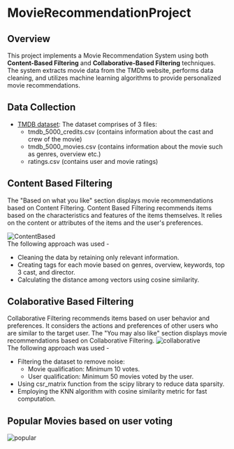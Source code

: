 # MovieRecommendationProject
## Overview
This project implements a Movie Recommendation System using both **Content-Based Filtering** and **Collaborative-Based Filtering** techniques. The system extracts movie data from the TMDb website, performs data cleaning, and utilizes machine learning algorithms to provide personalized movie recommendations.
## Data Collection
- [TMDB dataset](https://www.kaggle.com/datasets/tmdb/tmdb-movie-metadata): The dataset comprises of 3 files:
  - tmdb_5000_credits.csv (contains information about the cast and crew of the movie)
  - tmdb_5000_movies.csv (contains information about the movie such as genres, overview etc.)
  - ratings.csv (contains user and movie ratings)

## Content Based Filtering
The "Based on what you like" section displays movie recommendations based on Content Filtering. Content Based Filtering recommends items based on the characteristics and features of the items themselves. It relies on the content or attributes of the items and the user's preferences.

![ContentBased](https://github.com/Isha-singh-01/MovieRecommendationProject/assets/59357002/2115a395-2dd1-4675-96b7-c47d45f1472b)
<br> The following approach was used - 
- Cleaning the data by retaining only relevant information.
- Creating tags for each movie based on genres, overview, keywords, top 3 cast, and director.
- Calculating the distance among vectors using cosine similarity.


## Colaborative Based Filtering
Collaborative Filtering recommends items based on user behavior and preferences. It considers the actions and preferences of other users who are similar to the target user. 
The "You may also like" section displays movie recommendations based on Collaborative Filtering.
![collaborative](https://github.com/Isha-singh-01/MovieRecommendationProject/assets/59357002/179aa13a-17d3-44bd-bcfb-807c68cc81e1)
<br> The following approach was used - 
- Filtering the dataset to remove noise:
  - Movie qualification: Minimum 10 votes.
  - User qualification: Minimum 50 movies voted by the user.
- Using csr_matrix function from the scipy library to reduce data sparsity.
- Employing the KNN algorithm with cosine similarity metric for fast computation.

## Popular Movies based on user voting
![popular](https://github.com/Isha-singh-01/MovieRecommendationProject/assets/59357002/92faa9ce-e26f-4126-b95b-d4a0d8c636f9)



